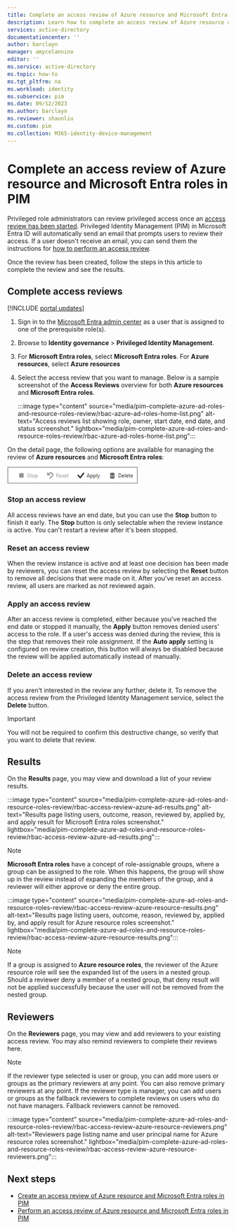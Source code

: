 ```yaml
---
title: Complete an access review of Azure resource and Microsoft Entra roles in PIM
description: Learn how to complete an access review of Azure resource and Microsoft Entra roles Privileged Identity Management.
services: active-directory
documentationcenter: ''
author: barclayn
manager: amycolannino
editor: ''
ms.service: active-directory
ms.topic: how-to
ms.tgt_pltfrm: na
ms.workload: identity
ms.subservice: pim
ms.date: 09/12/2023
ms.author: barclayn
ms.reviewer: shaunliu
ms.custom: pim
ms.collection: M365-identity-device-management
---
```


# Complete an access review of Azure resource and Microsoft Entra roles in PIM

Privileged role administrators can review privileged access once an [access review has been started](./pim-create-roles-and-resource-roles-review.md). Privileged Identity Management (PIM) in Microsoft Entra ID will automatically send an email that prompts users to review their access. If a user doesn't receive an email, you can send them the instructions for [how to perform an access review](./pim-perform-roles-and-resource-roles-review.md).

Once the review has been created, follow the steps in this article to complete the review and see the results.

## Complete access reviews

[!INCLUDE [portal updates](~/includes/portal-update.md)]

1. Sign in to the [Microsoft Entra admin center](https://entra.microsoft.com) as a user that is assigned to one of the prerequisite role(s).

1. Browse to **Identity governance** > **Privileged Identity Management**. 

1. For **Microsoft Entra roles**, select **Microsoft Entra roles**. For **Azure resources**, select **Azure resources**

1. Select the access review that you want to manage. Below is a sample screenshot of the **Access Reviews** overview for both **Azure resources** and **Microsoft Entra roles**.

    :::image type="content" source="media/pim-complete-azure-ad-roles-and-resource-roles-review/rbac-azure-ad-roles-home-list.png" alt-text="Access reviews list showing role, owner, start date, end date, and status screenshot." lightbox="media/pim-complete-azure-ad-roles-and-resource-roles-review/rbac-azure-ad-roles-home-list.png":::

On the detail page, the following options are available for managing the review of **Azure resources** and **Microsoft Entra roles**:

![Options for managing a review in Azure resources - Stop, Reset, Apply, Delete screenshot.](media/pim-complete-azure-ad-roles-and-resource-roles-review/rbac-access-review-menu.png)

### Stop an access review

All access reviews have an end date, but you can use the **Stop** button to finish it early. The **Stop** button is only selectable when the review instance is active. You can't restart a review after it's been stopped.

### Reset an access review

When the review instance is active and at least one decision has been made by reviewers, you can reset the access review by selecting the **Reset** button to remove all decisions that were made on it. After you've reset an access review, all users are marked as not reviewed again.

### Apply an access review

After an access review is completed, either because you've reached the end date or stopped it manually, the **Apply** button removes denied users' access to the role. If a user's access was denied during the review, this is the step that removes their role assignment. If the **Auto apply** setting is configured on review creation, this button will always be disabled because the review will be applied automatically instead of manually.

### Delete an access review

If you aren't interested in the review any further, delete it. To remove the access review from the Privileged Identity Management service, select the **Delete** button.

> [!IMPORTANT]
> You will not be required to confirm this destructive change, so verify that you want to delete that review.

## Results

On the **Results** page, you may view and download a list of your review results.

:::image type="content" source="media/pim-complete-azure-ad-roles-and-resource-roles-review/rbac-access-review-azure-ad-results.png" alt-text="Results page listing users, outcome, reason, reviewed by, applied by, and apply result for Microsoft Entra roles screenshot." lightbox="media/pim-complete-azure-ad-roles-and-resource-roles-review/rbac-access-review-azure-ad-results.png":::

> [!Note]
> **Microsoft Entra roles** have a concept of role-assignable groups, where a group can be assigned to the role. When this happens, the group will show up in the review instead of expanding the members of the group, and a reviewer will either approve or deny the entire group.

:::image type="content" source="media/pim-complete-azure-ad-roles-and-resource-roles-review/rbac-access-review-azure-resource-results.png" alt-text="Results page listing users, outcome, reason, reviewed by, applied by, and apply result for Azure resource roles screenshot." lightbox="media/pim-complete-azure-ad-roles-and-resource-roles-review/rbac-access-review-azure-resource-results.png":::

> [!Note]
>If a group is assigned to **Azure resource roles**, the reviewer of the Azure resource role will see the expanded list of the users in a nested group. Should a reviewer deny a member of a nested group, that deny result will not be applied successfully because the user will not be removed from the nested group.

## Reviewers

On the **Reviewers** page, you may view and add reviewers to your existing access review. You may also remind reviewers to complete their reviews here.

> [!Note]
> If the reviewer type selected is user or group, you can add more users or groups as the primary reviewers at any point. You can also remove primary reviewers at any point. If the reviewer type is manager, you can add users or groups as the fallback reviewers to complete reviews on users who do not have managers. Fallback reviewers cannot be removed.

:::image type="content" source="media/pim-complete-azure-ad-roles-and-resource-roles-review/rbac-access-review-azure-resource-reviewers.png" alt-text="Reviewers page listing name and user principal name for Azure resource roles screenshot." lightbox="media/pim-complete-azure-ad-roles-and-resource-roles-review/rbac-access-review-azure-resource-reviewers.png":::

## Next steps

- [Create an access review of Azure resource and Microsoft Entra roles in PIM](./pim-create-roles-and-resource-roles-review.md)
- [Perform an access review of Azure resource and Microsoft Entra roles in PIM](./pim-perform-roles-and-resource-roles-review.md)
